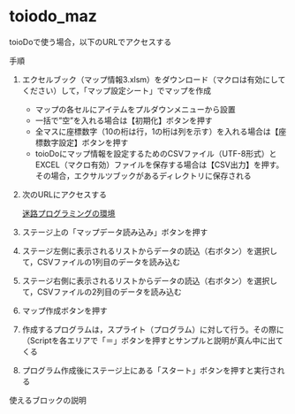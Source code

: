 # toiodo_maz

toioDoで使う場合，以下のURLでアクセスする

手順
1. エクセルブック（マップ情報3.xlsm）をダウンロード（マクロは有効にしてください）して，「マップ設定シート」でマップを作成
   * マップの各セルにアイテムをプルダウンメニューから設置
   * 一括で”空”を入れる場合は【初期化】ボタンを押す
   * 全マスに座標数字（10の桁は行，1の桁は列を示す）を入れる場合は【座標数字設定】ボタンを押す
   * toioDoにマップ情報を設定するためのCSVファイル（UTF-8形式）とEXCEL（マクロ有効）ファイルを保存する場合は【CSV出力】を押す。その場合，エクサルツブックがあるディレクトリに保存される
   
1. 次のURLにアクセスする

   [迷路プログラミングの環境](https://toio.github.io/toio-visual-programming/beta/?project=https://github.com/oomori-kun/toiodo_maz/blob/main/toiodo_maz.sb3)
   
1. ステージ上の「マップデータ読み込み」ボタンを押す
2. ステージ左側に表示されるリストからデータの読込（右ボタン）を選択して，CSVファイルの1列目のデータを読み込む
3. ステージ右側に表示されるリストからデータの読込（右ボタン）を選択して，CSVファイルの2列目のデータを読み込む
4. マップ作成ボタンを押す
5. 作成するプログラムは，スプライト（プログラム）に対して行う。その際に（Scriptを各エリアで「＝」ボタンを押すとサンプルと説明が真ん中に出てくる
6. プログラム作成後にステージ上にある「スタート」ボタンを押すと実行される

使えるブロックの説明
